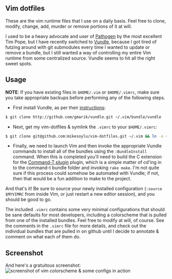 ## Vim dotfiles

These are the vim runtime files that I use on a daily basis. Feel free to clone, modify, change, add, murder or remove portions of it at will.

I used to be a heavy advocate and user of [Pathogen](https://github.com/tpope/vim-pathogen) by the most excellent Tim Pope, but I have recently
switched to [Vundle](https://github.com/gmarik/vundle), because I got tired of futzing around with git submodules every time I wanted to update
or remove a bundle, but I still wanted a way of controlling my entire Vim runtime from some centralized source. Vundle seems to hit all the right
sweet spots.

## Usage

**NOTE**: If you have existing files in `$HOME/.vim` or `$HOME/.vimrc`, make sure you take appropriate backups before performing any of the following steps.

 - First install Vundle, as per their [instructions](https://github.com/gmarik/vundle):

```sh
$ git clone http://github.com/gmarik/vundle.git ~/.vim/bundle/vundle
```

 - Next, get my vim-dotfiles & symlink the `.vimrc` to your `$HOME/.vimrc`:

```sh
$ git clone git@github.com:mikesoylu/vim-dotfiles.git ~/.vim && ln -s ~/.vim/.vimrc ~/.vimrc
```

 - Finally, we need to launch Vim and then invoke the appropriate Vundle commands to install all of the bundles using the `:BundleInstall` command. When this is completed
   you'll need to build the C extension for the [Command-T plugin](https://github.com/wincent/Command-T) plugin, which is a simple matter of cd'ing in to the command-t bundle
   folder and invoking `rake make`. I'm not quite sure if this process could somehow be automated with Vundle; if not, then that would be a fun addition to make to the project.

And that's it! Be sure to source your newly installed configuration (`:source $MYVIMRC` from inside Vim, or just restart a new editor session), and you should be good to go.

The included `.vimrc` contains some very minimal configurations that should be sane defaults for most developers, including a colorscheme that is pulled from one of the installed
bundles. Feel free to modify at will, of course. See the comments in the `.vimrc` file for more details, and check out the individual bundles that are pulled in on github until
I decide to annotate & comment on what each of them do.

## Screenshot

And here's a gratuitous screenshot: ![screenshot of vim colorscheme & some configs in action](http://f.cl.ly/items/1L2e0L3M2Y1D371J0o19/Image%202011.08.31%206:27:25%20PM.png "Screenshot")
